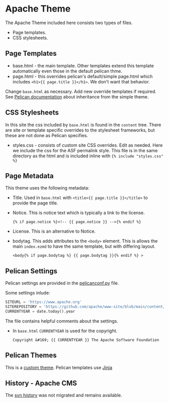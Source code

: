 # Apache Theme

The Apache Theme included here consists two types of files.

- Page templates.
- CSS stylesheets.

## Page Templates

- base.html - the main template. Other templates extend this template automatically even those in the default pelican thme.
- page.html - this overrides pelican's default/simple page.html which includes `<h1>{{ page.title }}</h1>`.
  We don't want that behavior.

Change `base.html` as necessary. Add new override templates if required.
See [Pelican documentation](https://docs.getpelican.com/en/latest/themes.html#inheritance) about inheritance from the simple theme.

## CSS Stylesheets

In this site the css included by `base.html` is found in the `content` tree.
There are site or template specific overrides to the stylesheet frameworks, but these are not done as Pelican specifies.

- styles.css - consists of custom site CSS overrides. Edit as needed. Here we include the css for the ASF permalink style.
  This file is in the same directory as the html and is included inline with `{% include "styles.css" %}`

## Page Metadata

This theme uses the following metadata:

- Title. Used in `base.html` with `<title>{{ page.title }}</title>` to provide the page title.

- Notice. This is notice text which is typically a link to the license.

  `{% if page.notice %}<!-- {{ page.notice }} -->{% endif %}`

- License. This is an alternative to Notice.

- bodytag. This adds attributes to the `<body>` element.
  This is allows the main `index.ezmd` to have the same template, but with differing layout.

  `<body{% if page.bodytag %} {{ page.bodytag }}{% endif %} >`   

## Pelican Settings

Pelican settings are provided in the [pelicanconf.py](../../../pelicanconf.py) file.

Some settings inlude:

~~~python
SITEURL = 'https://www.apache.org'
SITEREPOSITORY = 'https://github.com/apache/www-site/blob/main/content/'
CURRENTYEAR = date.today().year
~~~

The file contains helpful comments about the settings.

- In `base.html` `CURRENTYEAR` is used for the copyright.

  `Copyright &#169; {{ CURRENTYEAR }} The Apache Software Foundation`


## Pelican Themes

This is a [custom theme][1]. Pelican templates use [Jinja][2]

## History - Apache CMS

The [svn history](http://svn.apache.org/viewvc/infrastructure/site/trunk/templates) was not migrated and remains available.


[1]: https://docs.getpelican.com/en/latest/themes.html
[2]: https://jinja.palletsprojects.com/en/3.0.x/

